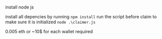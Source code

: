 install node js

install all depencies by running 
``` npm install ```
run the script before claim to make sure it is initialized
``` node .\claimer.js ```

0.005 eth or ~10$ for each wallet required